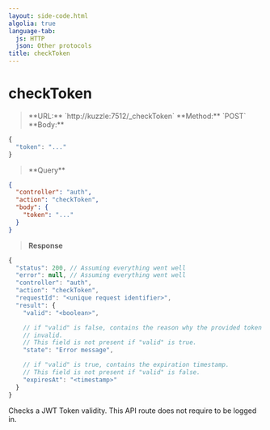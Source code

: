 ```yaml
---
layout: side-code.html
algolia: true
language-tab:
  js: HTTP
  json: Other protocols
title: checkToken
---
```


# checkToken

<blockquote class="js">
<p>
  **URL:** `http://kuzzle:7512/_checkToken`  
  **Method:** `POST`  
  **Body:**  
</p>
</blockquote>


```js
{
  "token": "..."
}
```

<blockquote class="json">
<p>
  **Query**
</p>
</blockquote>

```json
{
  "controller": "auth",
  "action": "checkToken",
  "body": {
    "token": "..."
  }
}
```

>**Response**

```javascript
{
  "status": 200, // Assuming everything went well
  "error": null, // Assuming everything went well
  "controller": "auth",
  "action": "checkToken",
  "requestId": "<unique request identifier>",
  "result": {
    "valid": "<boolean>",

    // if "valid" is false, contains the reason why the provided token is
    // invalid.
    // This field is not present if "valid" is true.
    "state": "Error message",

    // if "valid" is true, contains the expiration timestamp.
    // This field is not present if "valid" is false.
    "expiresAt": "<timestamp>"
  }
}
```

Checks a JWT Token validity.
This API route does not require to be logged in.
